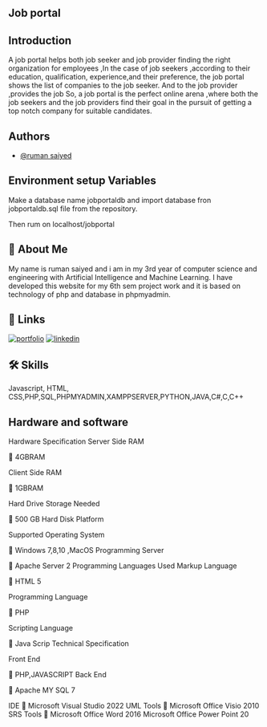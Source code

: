
## Job portal
## Introduction

A job portal helps both job seeker and job provider finding the right organization for employees ,In the case of job seekers ,according to their education, qualification, experience,and their preference, the job portal shows the list of companies to the job seeker. And to the job provider ,provides the job
So, a job portal is the perfect online arena ,where both the job seekers and the job providers find their goal in the pursuit of getting a top notch company for suitable candidates.


## Authors

- [@ruman saiyed](https://github.com/Ruman2304)


## Environment setup Variables

Make a database name jobportaldb and import database fron jobportaldb.sql file from the repository.

Then rum on localhost/jobportal



## 🚀 About Me
My name is ruman saiyed and i am in my 3rd year of computer science and engineering with Artificial Intelligence and Machine Learning. 
I have developed this website for my 6th sem project work and it is based on technology of php and database in phpmyadmin.


## 🔗 Links
[![portfolio](https://img.shields.io/badge/my_portfolio-000?style=for-the-badge&logo=ko-fi&logoColor=white)](https://ruman2304.github.io/portfolio/website.html)
[![linkedin](https://img.shields.io/badge/linkedin-0A66C2?style=for-the-badge&logo=linkedin&logoColor=white)](https://www.linkedin.com/in/ruman-saiyed-4b4646299/)


## 🛠 Skills
Javascript, HTML, CSS,PHP,SQL,PHPMYADMIN,XAMPPSERVER,PYTHON,JAVA,C#,C,C++


## Hardware and software
Hardware Specification Server Side RAM

 4GBRAM

Client Side RAM

 1GBRAM

Hard Drive Storage Needed 

 500 GB Hard Disk Platform

Supported Operating System

 Windows 7,8,10 ,MacOS Programming Server

 Apache Server 2 Programming Languages Used Markup Language

 HTML 5

Programming Language

 PHP

Scripting Language

 Java Scrip Technical Specification

Front End

 PHP,JAVASCRIPT Back End

 Apache MY SQL
  7
  
IDE
 Microsoft Visual Studio 2022 UML Tools
 Microsoft Office Visio 2010 SRS Tools
 Microsoft Office Word 2016 Microsoft Office Power Point 20